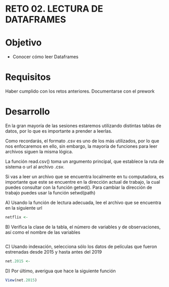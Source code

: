 # RETO 02. LECTURA DE DATAFRAMES

# Objetivo

- Conocer cómo leer Dataframes

# Requisitos

Haber cumplido con los retos anteriores. Documentarse con el prework 

# Desarrollo

En la gran mayoría de las sesiones estaremos utilizando distintas tablas de datos,
por lo que es importante a prender a leerlas.

Como recordarás, el formato .csv es uno de los más utilizados, por lo que nos 
enfocaremos en ello, sin embargo, la mayoría de funciones para leer archivos 
siguen la misma lógica.

La función read.csv() toma un argumento principal, que establece la ruta de sistema 
o url al archivo .csv.

Si vas a leer un archivo que se encuentra localmente en tu computadora, es importante
que este se encuentre en la dirección actual de trabajo, la cual puedes consultar 
con la función getwd(). Para cambiar la dirección de trabajo puedes usar la función 
setwd(path)

A) Usando la función de lectura adecuada, lee el archivo que se encuentra en la 
siguiente url
```R
netflix <- 
```

B) Verifica la clase de la tabla, el número de variables y de observaciones, así 
como el nombre de las variables
```R

```

C) Usando indexación, selecciona sólo los datos de películas que fueron estrenadas 
desde 2015 y hasta antes del 2019
```R
net.2015 <- 
```

D) Por último, averigua que hace la siguiente función
```R
View(net.2015)
```
